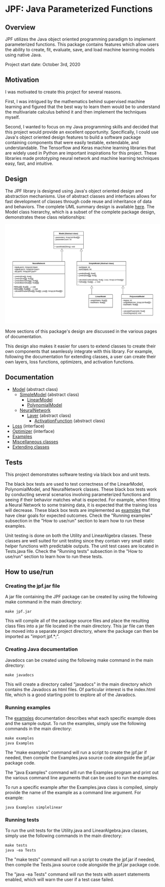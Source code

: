# JPF: Java Parameterized Functions

## Overview

JPF utilizes the Java object oriented programming paradigm to implement parameterized functions. This package contains features which allow users the ability to create, fit, evaluate, save, and load machine learning models using native Java. 


Project start date: October 3rd, 2020

## Motivation

I was motivated to create this project for several reasons.

First, I was intrigued by the mathematics behind supervised machine learning and figured that the best way to learn them would be to understand the 
multivariate calculus behind it and then implement the techniques myself.

Second, I wanted to focus on my Java programming skills and decided that this project would provide an excellent opportunity. Specifically, I could use Java's object oriented design features to build a software package containing components that were easily testable, extendable, and understandable. The Tensorflow and Keras
machine learning libraries that are widely used in Python are important inspirations for this project. These libraries made prototyping neural network and machine learning techniques easy, fast, and intuitive.

## Design

The JPF library is designed using Java's object oriented design and abstraction mechanisms. Use of abstract classes and interfaces allows for fast development of classes
through code reuse and inheritance of data and behaviors. The complete UML summary design is available [here](docs/images/uml_all.png).
The Model class hierarchy, which is a subset of the complete package design, demonstrates these class relationships:

![Model UML diagram](docs/images/uml_core.png)

More sections of this package's design are discussed in the various pages of documentation.

This design also makes it easier for users to extend classes to create their own components that seamlessly integrate with this library. For example, following the
documentation for extending classes, a user can create their own layers, loss functions, optimizers, and activation functions.

## Documentation

- [Model](docs/Model.md) (abstract class)
    - [SimpleModel](docs/SimpleModel.md) (abstract class)
        - [LinearModel](docs/LinearModel.md)
        - [PolynomialModel](docs/PolynomialModel.md)
    - [NeuralNetwork](docs/NeuralNetwork.md)
        - [Layer](docs/Layer.md) (abstract class)
            - [ActivationFunction](docs/ActivationFunctions.md) (abstract class)
- [Loss](docs/Loss.md) (interface)
- [Optimizer](docs/Optimizer.md) (interface)
- [Examples](docs/Examples.md)
- [Miscellaneous classes](docs/Misc.md)
- [Extending classes](docs/ExtendingClasses.md)

## Tests

This project demonstrates software testing via black box and unit tests.

The black box tests are used to test correctness of the LinearModel, PolynomialModel, and NeuralNetwork classes.
These black box tests work by conducting several scenarios involving parameterized functions and seeing if their
behavior matches what is expected. For example, when fitting a Neural Network to some training data, it is expected
that the training loss will decrease. These black box tests are implemented as [examples](docs/Examples.md) that have clear goals for
expected outcomes. Check the "Running examples" subsection in the "How to use/run" section to learn how to run these examples.

Unit testing is done on both the Utility and LinearAlgebra classes. These classes are well suited for unit testing
since they contain very small static helper functions with predictable outputs. The unit test cases are located in
Tests.java file. Check the "Running tests" subsection in the "How to use/run" section to learn how to run these tests.

## How to use/run

### Creating the jpf.jar file

A jar file containing the JPF package can be created by using the following make command in the main directory:

```
make jpf.jar
```

This will compile all of the package source files and place the resulting class files into a jar file located in the main directory. This jar file can
then be moved into a separate project directory, where the package can then be imported as "import jpf.*;".

### Creating Java documentation

Javadocs can be created using the following make command in the main directory:

```
make javadocs
```

This will create a directory called "javadocs" in the main directory which contains the Javadocs as html files. Of particular interest is the index.html file, which is a good starting point to
explore all of the Javadocs.

### Running examples

The [examples](docs/Examples.md) documentation describes what each specific example does and the sample output. To run the examples, simply use the following commands in the main directory:

```
make examples
java Examples
```

The "make examples" command will run a script to create the jpf.jar if needed, then compile the Examples.java source code alongside the jpf.jar package code.

The "java Examples" command will run the Examples program and print out the various command line arguments that can be used to run the examples.

To run a specific example after the Examples.java class is compiled, simply provide the name of the example as a command line argument. For example:

```
java Examples simplelinear
```

### Running tests

To run the unit tests for the Utility.java and LinearAlgebra.java classes, simply use the following commands in the main directory:

```
make tests
java -ea Tests
```

The "make tests" command will run a script to create the jpf.jar if needed, then compile the Tests.java source code alongside the jpf.jar package code.

The "java -ea Tests" command will run the tests with assert statements enabled, which will warn the user if a test case failed.